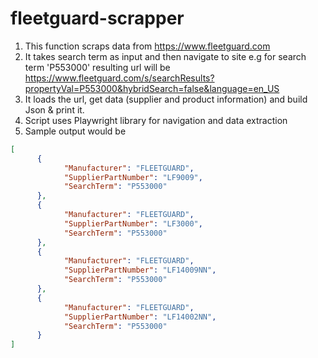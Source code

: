 # fleetguard-scrapper
1. This function scraps data from https://www.fleetguard.com
2. It takes search term as input and then navigate to site e.g for search term 'P553000' resulting url will be https://www.fleetguard.com/s/searchResults?propertyVal=P553000&hybridSearch=false&language=en_US
3. It loads the url, get data (supplier and product information) and build Json & print it.
4. Script uses Playwright library for navigation and data extraction
5. Sample output would be
```json
[
      {
            "Manufacturer": "FLEETGUARD",
            "SupplierPartNumber": "LF9009",
            "SearchTerm": "P553000"
      },
      {
            "Manufacturer": "FLEETGUARD",
            "SupplierPartNumber": "LF3000",
            "SearchTerm": "P553000"
      },
      {
            "Manufacturer": "FLEETGUARD",
            "SupplierPartNumber": "LF14009NN",
            "SearchTerm": "P553000"
      },
      {
            "Manufacturer": "FLEETGUARD",
            "SupplierPartNumber": "LF14002NN",
            "SearchTerm": "P553000"
      }
]
